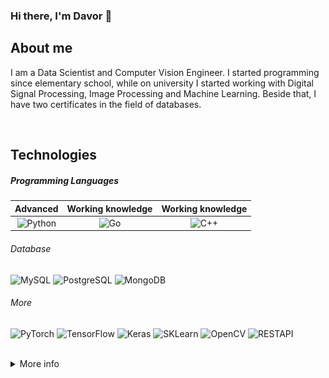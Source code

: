 ### Hi there, I'm Davor 👋

## About me
I am a Data Scientist and Computer Vision Engineer. I started programming since elementary school, while on university I started working with Digital Signal Processing, Image Processing and Machine Learning. Beside that, I have two certificates in the field of databases.

<br />

## Technologies

##### Programming Languages

|Advanced|Working knowledge|Working knowledge|
|:-:	|:-:	|:-:	|
|  ![Python](https://img.shields.io/badge/python-v3.9-blue)	|  ![Go](https://img.shields.io/badge/Go-v1.12-blue)	|  ![C++](https://img.shields.io/badge/C++-Solutions-blue.svg?style=flat&logo=cplusplus)	|

###### Database
![MySQL](https://img.shields.io/badge/MySQL-%20-blue)
![PostgreSQL](https://img.shields.io/badge/PostgreSQL-12-blue)
![MongoDB](https://img.shields.io/badge/MongoDB-4-green)

###### More
![PyTorch](https://img.shields.io/badge/PyTorch-%20-red)
![TensorFlow](https://img.shields.io/badge/TensorFlow-2-orange)
![Keras](https://img.shields.io/badge/Keras-2-red)
![SKLearn](https://img.shields.io/badge/scikit--learn-%20-blue)
![OpenCV](https://img.shields.io/badge/OPENCV-4-green)
![RESTAPI](https://img.shields.io/badge/REST-API-green)

<br />

<details>
  <summary>More info</summary>

### Book -> [The hundred-page Computer Vision OpenCV book](http://datahacker.rs/the-hundred-page-computer-vision-opencv-book-in-python/)
<img src="https://raw.githubusercontent.com/DavorJordacevic/DavorJordacevic/master/10-768x1046.jpg" alt="Book" width="350"/>


## Other Work
<img src="https://raw.githubusercontent.com/DavorJordacevic/DavorJordacevic/master/st1-1024x567.jpg" alt="img1" width="600"/>
<img src="https://raw.githubusercontent.com/DavorJordacevic/DavorJordacevic/master/st2-1024x565.jpg" alt="img2" width="600"/>
<img src="https://raw.githubusercontent.com/DavorJordacevic/DavorJordacevic/master/Epipolar%20lines.jpg" alt="img3" width="600"/>
<img src="https://github.com/DavorJordacevic/DavorJordacevic/blob/master/thresholding.gif" alt="thresholding" width="600"/>
<img src="https://github.com/DavorJordacevic/DavorJordacevic/blob/master/ezgif.com-optimize.gif" alt="depth" width="600"/>
<img src="https://raw.githubusercontent.com/DavorJordacevic/DavorJordacevic/master/un-1024x424.jpg" alt="img4" width="600"/>
<br />

## Contact me 📞 
[![Linkedin Badge](https://img.shields.io/badge/-davorjordacevic-blue?style=flat-square&logo=Linkedin&logoColor=white&link=https://www.linkedin.com/in/acvjetan/)](https://rs.linkedin.com/public-profile/in/davor-jorda%C4%8Devi%C4%87-899a34175?challengeId=AQG61DxdxBr5lQAAAXPp1FygP-mSP8Oexqofm0UVt4awtVGmUoJVwxXx4Tj-pRiLDHfbHXMT_xt2PjL7T-0SJwPrUaNHOy03ug&submissionId=13aed795-b4f2-2a16-5b06-60ab8c39d600)
[![Gmail Badge](https://img.shields.io/badge/-davorjordacevic97@gmail.com-c14438?style=flat-square&logo=Gmail&logoColor=white&link=mailto:davorjordacevic97@gmail.com)](mailto:davorjordacevic97@gmail.com)
[![Twitter URL](https://img.shields.io/twitter/url/https/twitter.com/davorjord?style=social&label=Follow%20%40davorjord)](https://twitter.com/davorjord)
</details>
